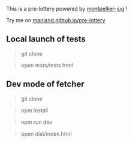 This is a pre-lottery powered by [montpellier-jug](http://www.jug-montpellier.org/) !

Try me on [manland.github.io/pre-lottery](http://manland.github.io/pre-lottery/tests/tests.html)

## Local launch of tests

> git clone

> open tests/tests.html

## Dev mode of fetcher

> git clone

> npm install

> npm run dev

> open dist/index.html

